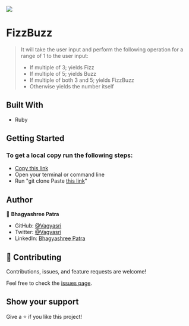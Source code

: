 ![](https://img.shields.io/badge/Microverse-blueviolet)

# FizzBuzz

> It will take the user input and perform the following operation for a range of 1 to the user input:
> - If multiple of 3; yields Fizz
> - If multiple of 5; yields Buzz
> - If multiple of both 3 and 5; yields FizzBuzz
> - Otherwise yields the number itself

## Built With

- Ruby


## Getting Started

### To get a local copy run the following steps:

- [Copy this link](https://github.com/Vagyasri/FizzBuzz.git)
- Open your terminal or command line
- Run "git clone Paste [this link](https://github.com/Vagyasri/FizzBuzz.git)"

## Author

👤 **Bhagyashree Patra**

- GitHub: [@Vagyasri](https://github.com/Vagyasri)
- Twitter: [@Vagyasri](https://twitter.com/Lucky86074644)
- LinkedIn: [Bhagyashree Patra](https://www.linkedin.com/in/bhagyashree-patra-029bb059/)

## 🤝 Contributing

Contributions, issues, and feature requests are welcome!

Feel free to check the [issues page](https://github.com/Vagyasri/FizzBuzz/issues).

## Show your support

Give a ⭐️ if you like this project!

